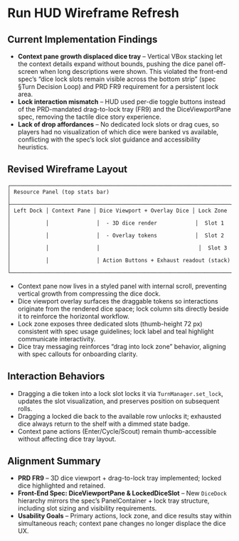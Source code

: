 # Run HUD Wireframe Refresh

## Current Implementation Findings
- **Context pane growth displaced dice tray** – Vertical VBox stacking let the context details expand without bounds, pushing the dice panel off-screen when long descriptions were shown. This violated the front-end spec’s “dice lock slots remain visible across the bottom strip” (spec §Turn Decision Loop) and PRD FR9 requirement for a persistent lock area.
- **Lock interaction mismatch** – HUD used per-die toggle buttons instead of the PRD-mandated drag-to-lock tray (FR9) and the DiceViewportPane spec, removing the tactile dice story experience.
- **Lack of drop affordances** – No dedicated lock slots or drag cues, so players had no visualization of which dice were banked vs available, conflicting with the spec’s lock slot guidance and accessibility heuristics.

## Revised Wireframe Layout
```
┌─────────────────────────────────────────────────────────────────────┐
│ Resource Panel (top stats bar)                                      │
├─────────────────────────────────────────────────────────────────────┤
│ Left Dock │ Context Pane │ Dice Viewport + Overlay Dice │ Lock Zone │
│           │               │  - 3D dice render            │  Slot 1   │
│           │               │  - Overlay tokens            │  Slot 2   │
│           │               │                               │  Slot 3   │
│           │               │ Action Buttons + Exhaust readout (stack) │
└─────────────────────────────────────────────────────────────────────┘
```
- Context pane now lives in a styled panel with internal scroll, preventing vertical growth from compressing the dice dock.
- Dice viewport overlay surfaces the draggable tokens so interactions originate from the rendered dice space; lock column sits directly beside it to reinforce the horizontal workflow.
- Lock zone exposes three dedicated slots (thumb-height 72 px) consistent with spec usage guidelines; lock label and teal highlight communicate interactivity.
- Dice tray messaging reinforces “drag into lock zone” behavior, aligning with spec callouts for onboarding clarity.

## Interaction Behaviors
- Dragging a die token into a lock slot locks it via `TurnManager.set_lock`, updates the slot visualization, and preserves position on subsequent rolls.
- Dragging a locked die back to the available row unlocks it; exhausted dice always return to the shelf with a dimmed state badge.
- Context pane actions (Enter/Cycle/Scout) remain thumb-accessible without affecting dice tray layout.

## Alignment Summary
- **PRD FR9** – 3D dice viewport + drag-to-lock tray implemented; locked dice highlighted and retained.
- **Front-End Spec: DiceViewportPane & LockedDiceSlot** – New `DiceDock` hierarchy mirrors the spec’s PanelContainer + lock tray structure, including slot sizing and visibility requirements.
- **Usability Goals** – Primary actions, lock zone, and dice results stay within simultaneous reach; context pane changes no longer displace the dice UX.
